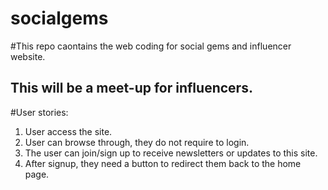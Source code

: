 # socialgems
#This repo caontains the web coding for social gems and influencer website. 

## This will be a meet-up for influencers.

#User stories:
1. User access the site.
2. User can browse through, they do not require to login.
3. The user can join/sign up to receive newsletters or updates to this site.
4. After signup, they need a button to redirect them back to the home page.
   
